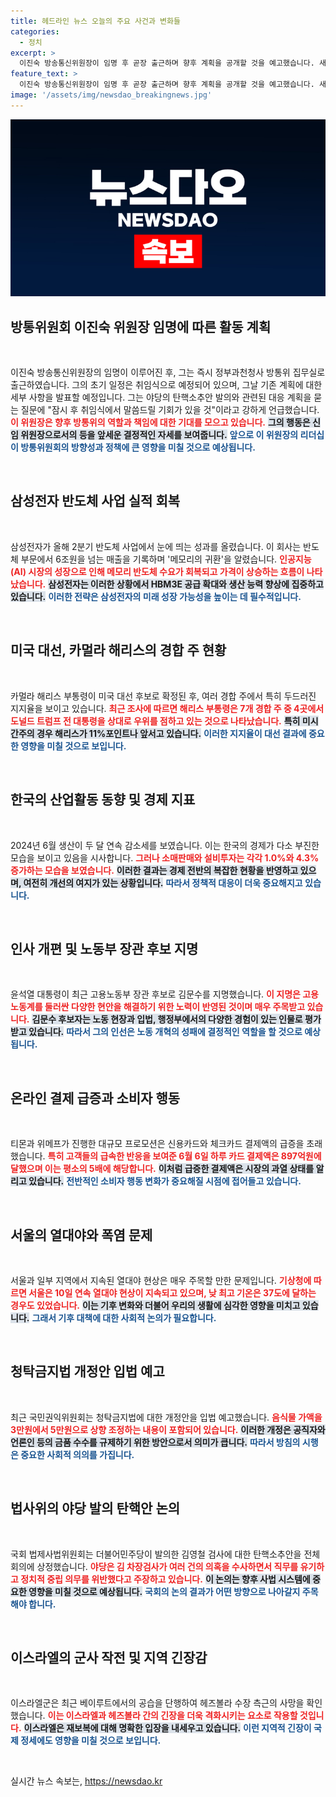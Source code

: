 ```yaml
---
title: 헤드라인 뉴스 오늘의 주요 사건과 변화들
categories:
  - 정치
excerpt: >
  이진숙 방송통신위원장이 임명 후 곧장 출근하며 향후 계획을 공개할 것을 예고했습니다. 새로운 리더십이 방송계에 미칠 변화가 주목받고 있습니다.
feature_text: >
  이진숙 방송통신위원장이 임명 후 곧장 출근하며 향후 계획을 공개할 것을 예고했습니다. 새로운 리더십이 방송계에 미칠 변화가 주목받고 있습니다.
image: '/assets/img/newsdao_breakingnews.jpg'
---
```


<p><img src="/assets/img/newsdao_breakingnews.jpg" alt="ranknews 속보" /></p>

<h2 data-ke-size="size26">방통위원회 이진숙 위원장 임명에 따른 활동 계획</h2>

<p data-ke-size="size16">&nbsp;</p>

<p>이진숙 방송통신위원장의 임명이 이루어진 후, 그는 즉시 정부과천청사 방통위 집무실로 출근하였습니다. 그의 초기 일정은 취임식으로 예정되어 있으며, 그날 기존 계획에 대한 세부 사항을 발표할 예정입니다. 그는 야당의 탄핵소추안 발의와 관련된 대응 계획을 묻는 질문에 "잠시 후 취임식에서 말씀드릴 기회가 있을 것"이라고 강하게 언급했습니다. <b><span style="color: #ee2323;">이 위원장은 향후 방통위의 역할과 책임에 대한 기대를 모으고 있습니다.</span></b> <b><span style="background-color: #21538527;">그의 행동은 신임 위원장으로서의 등을 앞세운 결정적인 자세를 보여줍니다.</span></b> <b><span style="color: #1a5490;">앞으로 이 위원장의 리더십이 방통위원회의 방향성과 정책에 큰 영향을 미칠 것으로 예상됩니다.</span></b></p>

<p data-ke-size="size16">&nbsp;</p>

<h2 data-ke-size="size26">삼성전자 반도체 사업 실적 회복</h2>

<p data-ke-size="size16">&nbsp;</p>

<p>삼성전자가 올해 2분기 반도체 사업에서 눈에 띄는 성과를 올렸습니다. 이 회사는 반도체 부문에서 6조원을 넘는 매출을 기록하며 '메모리의 귀환'을 알렸습니다. <b><span style="color: #ee2323;">인공지능(AI) 시장의 성장으로 인해 메모리 반도체 수요가 회복되고 가격이 상승하는 흐름이 나타났습니다.</span></b> <b><span style="background-color: #21538527;">삼성전자는 이러한 상황에서 HBM3E 공급 확대와 생산 능력 향상에 집중하고 있습니다.</span></b> <b><span style="color: #1a5490;">이러한 전략은 삼성전자의 미래 성장 가능성을 높이는 데 필수적입니다.</span></b></p>

<p data-ke-size="size16">&nbsp;</p>

<h2 data-ke-size="size26">미국 대선, 카멀라 해리스의 경합 주 현황</h2>

<p data-ke-size="size16">&nbsp;</p>

<p>카멀라 해리스 부통령이 미국 대선 후보로 확정된 후, 여러 경합 주에서 특히 두드러진 지지율을 보이고 있습니다. <b><span style="color: #ee2323;">최근 조사에 따르면 해리스 부통령은 7개 경합 주 중 4곳에서 도널드 트럼프 전 대통령을 상대로 우위를 점하고 있는 것으로 나타났습니다.</span></b> <b><span style="background-color: #21538527;">특히 미시간주의 경우 해리스가 11%포인트나 앞서고 있습니다.</span></b> <b><span style="color: #1a5490;">이러한 지지율이 대선 결과에 중요한 영향을 미칠 것으로 보입니다.</span></b></p>

<p data-ke-size="size16">&nbsp;</p>

<h2 data-ke-size="size26">한국의 산업활동 동향 및 경제 지표</h2>

<p data-ke-size="size16">&nbsp;</p>

<p>2024년 6월 생산이 두 달 연속 감소세를 보였습니다. 이는 한국의 경제가 다소 부진한 모습을 보이고 있음을 시사합니다. <b><span style="color: #ee2323;">그러나 소매판매와 설비투자는 각각 1.0%와 4.3% 증가하는 모습을 보였습니다.</span></b> <b><span style="background-color: #21538527;">이러한 결과는 경제 전반의 복잡한 현황을 반영하고 있으며, 여전히 개선의 여지가 있는 상황입니다.</span></b> <b><span style="color: #1a5490;">따라서 정책적 대응이 더욱 중요해지고 있습니다.</span></b></p>

<p data-ke-size="size16">&nbsp;</p>

<h2 data-ke-size="size26">인사 개편 및 노동부 장관 후보 지명</h2>

<p data-ke-size="size16">&nbsp;</p>

<p>윤석열 대통령이 최근 고용노동부 장관 후보로 김문수를 지명했습니다. <b><span style="color: #ee2323;">이 지명은 고용노동계를 둘러싼 다양한 현안을 해결하기 위한 노력이 반영된 것이며 매우 주목받고 있습니다.</span></b> <b><span style="background-color: #21538527;">김문수 후보자는 노동 현장과 입법, 행정부에서의 다양한 경험이 있는 인물로 평가받고 있습니다.</span></b> <b><span style="color: #1a5490;">따라서 그의 인선은 노동 개혁의 성패에 결정적인 역할을 할 것으로 예상됩니다.</span></b></p>

<p data-ke-size="size16">&nbsp;</p>

<h2 data-ke-size="size26">온라인 결제 급증과 소비자 행동</h2>

<p data-ke-size="size16">&nbsp;</p>

<p>티몬과 위메프가 진행한 대규모 프로모션은 신용카드와 체크카드 결제액의 급증을 초래했습니다. <b><span style="color: #ee2323;">특히 고객들의 급속한 반응을 보여준 6월 6일 하루 카드 결제액은 897억원에 달했으며 이는 평소의 5배에 해당합니다.</span></b> <b><span style="background-color: #21538527;">이처럼 급증한 결제액은 시장의 과열 상태를 알리고 있습니다.</span></b> <b><span style="color: #1a5490;">전반적인 소비자 행동 변화가 중요해질 시점에 접어들고 있습니다.</span></b></p>

<p data-ke-size="size16">&nbsp;</p>

<h2 data-ke-size="size26">서울의 열대야와 폭염 문제</h2>

<p data-ke-size="size16">&nbsp;</p>

<p>서울과 일부 지역에서 지속된 열대야 현상은 매우 주목할 만한 문제입니다. <b><span style="color: #ee2323;">기상청에 따르면 서울은 10일 연속 열대야 현상이 지속되고 있으며, 낮 최고 기온은 37도에 달하는 경우도 있었습니다.</span></b> <b><span style="background-color: #21538527;">이는 기후 변화와 더불어 우리의 생활에 심각한 영향을 미치고 있습니다.</span></b> <b><span style="color: #1a5490;">그래서 기후 대책에 대한 사회적 논의가 필요합니다.</span></b></p>

<p data-ke-size="size16">&nbsp;</p>

<h2 data-ke-size="size26">청탁금지법 개정안 입법 예고</h2>

<p data-ke-size="size16">&nbsp;</p>

<p>최근 국민권익위원회는 청탁금지법에 대한 개정안을 입법 예고했습니다. <b><span style="color: #ee2323;">음식물 가액을 3만원에서 5만원으로 상향 조정하는 내용이 포함되어 있습니다.</span></b> <b><span style="background-color: #21538527;">이러한 개정은 공직자와 언론인 등의 금품 수수를 규제하기 위한 방안으로서 의미가 큽니다.</span></b> <b><span style="color: #1a5490;">따라서 방침의 시행은 중요한 사회적 의의를 가집니다.</span></b></p>

<p data-ke-size="size16">&nbsp;</p>

<h2 data-ke-size="size26">법사위의 야당 발의 탄핵안 논의</h2>

<p data-ke-size="size16">&nbsp;</p>

<p>국회 법제사법위원회는 더불어민주당이 발의한 김영철 검사에 대한 탄핵소추안을 전체 회의에 상정했습니다. <b><span style="color: #ee2323;">야당은 김 차장검사가 여러 건의 의혹을 수사하면서 직무를 유기하고 정치적 중립 의무를 위반했다고 주장하고 있습니다.</span></b> <b><span style="background-color: #21538527;">이 논의는 향후 사법 시스템에 중요한 영향을 미칠 것으로 예상됩니다.</span></b> <b><span style="color: #1a5490;">국회의 논의 결과가 어떤 방향으로 나아갈지 주목해야 합니다.</span></b></p>

<p data-ke-size="size16">&nbsp;</p>

<h2 data-ke-size="size26">이스라엘의 군사 작전 및 지역 긴장감</h2>

<p data-ke-size="size16">&nbsp;</p>

<p>이스라엘군은 최근 베이루트에서의 공습을 단행하여 헤즈볼라 수장 측근의 사망을 확인했습니다. <b><span style="color: #ee2323;">이는 이스라엘과 헤즈볼라 간의 긴장을 더욱 격화시키는 요소로 작용할 것입니다.</span></b> <b><span style="background-color: #21538527;">이스라엘은 재보복에 대해 명확한 입장을 내세우고 있습니다.</span></b> <b><span style="color: #1a5490;">이런 지역적 긴장이 국제 정세에도 영향을 미칠 것으로 보입니다.</span></b></p>

<p data-ke-size="size16">&nbsp;</p>
실시간 뉴스 속보는, <a href="https://newsdao.kr" rel="dofollow">https://newsdao.kr</a>


